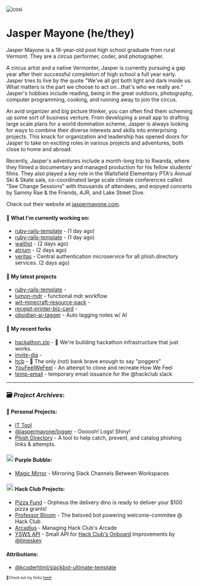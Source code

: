 ![cosi](https://github.com/jaspermayone/jaspermayone/assets/65788728/0597adb6-37c9-4db7-b6d8-1d7107b7bdd8)

# Jasper Mayone (he/they)

Jasper Mayone is a 18-year-old post high school graduate from rural Vermont. They are a circus performer, coder, and photographer.

A circus artist and a native Vermonter, Jasper is currently pursuing a gap year after their successful completion of high school a full year early. Jasper tries to live by the quote "We've all got both light and dark inside us. What matters is the part we choose to act on...that's who we really are." Jasper's hobbies include reading, being in the great outdoors, photography, computer programming, cooking, and running away to join the circus.

An avid organizer and big picture thinker, you can often find them scheming up some sort of business venture. From developing a small app to drafting large scale plans for a world domination scheme, Jasper is always looking for ways to combine their diverse interests and skills into enterprising projects. This knack for organization and leadership has opened doors for Jasper to take on exciting roles in various projects and adventures, both close to home and abroad.

Recently, Jasper's adventures include a month-long trip to Rwanda, where they filmed a documentary and managed production for his fellow students' films. They also played a key role in the Waitsfield Elementary PTA's Annual Ski & Skate sale, co-coordinated large scale climate conferences called “See Change Sessions” with thousands of attendees, and enjoyed concerts by Sammy Rae & the Friends, AJR, and Lake Street Dive.

Check out their website at [jaspermayone.com](https://jaspermayone.com).

#### 👷 What I'm currently working on:

- [ruby-rails-template](https://github.com/jaspermayone/ruby-rails-template) -  (1 day ago)
- [ruby-rails-template](https://github.com/phishdirectory/ruby-rails-template) -  (1 day ago)
- [waitlist](https://github.com/phishdirectory/waitlist) -  (2 days ago)
- [atrium](https://github.com/phishdirectory/atrium) -  (2 days ago)
- [veritas](https://github.com/phishdirectory/veritas) - Central authentication microservice for all phish.directory services. (2 days ago)

#### 🌱 My latest projects

- [ruby-rails-template](https://github.com/jaspermayone/ruby-rails-template) - 
- [lumon-mdr](https://github.com/jaspermayone/lumon-mdr) - functional mdr workflow
- [wit-minecraft-resource-pack](https://github.com/jaspermayone/wit-minecraft-resource-pack) - 
- [receipt-printer-biz-card](https://github.com/jaspermayone/receipt-printer-biz-card) - 
- [obsidian-ai-tagger](https://github.com/jaspermayone/obsidian-ai-tagger) - Auto tagging notes w/ AI

#### 🍴 My recent forks

- [hackathon.zip](https://github.com/jaspermayone-forks/hackathon.zip) - 🧰 We're building hackathon infrastructure that just works.
- [invite-dia](https://github.com/jaspermayone-forks/invite-dia) - 
- [hcb](https://github.com/jaspermayone-forks/hcb) - 🏦 The only (not) bank brave enough to say "poggers"
- [YouFeelWeFeel](https://github.com/jaspermayone-forks/YouFeelWeFeel) - An attempt to clone and recreate How We Feel
- [temp-email](https://github.com/jaspermayone-forks/temp-email) - temporary email issuance for the @hackclub slack

---

### 🗃️ _Project Archives_:

#### 🌱 Personal Projects:
- [IT Tool](https://github.com/jaspermayone/ittool)
- [@jaspermayone/logger](https://github.com/jaspermayone/logger) - Oooooh! Logs! Shiny!
- [Phish Directory](https://github.com/jaspermayone/phish.directory) - A tool to help catch, prevent, and catalog phishing links & attempts.

#### <img src="https://cdn.purplebubble.org/logo.png" width="20" height="20" /> Purple Bubble:
- [Magic Mirror](https://github.com/thepurplebubble/magic-mirror) - Mirroring Slack Channels Between Workspaces

#### <img src="https://assets.hackclub.com/icon-progress-rounded.png" width="20" height="20" /> Hack Club Projects:
- [Pizza Fund](https://github.com/hackclub/pizza-fund) - Orpheus the delivery dino is ready to deliver your $100 pizza grants!
- [Professor Bloom](https://github.com/hackclub/professor-bloom) - The beloved bot powering welcome-commitee @ Hack Club
- [Arcadius](https://github.com/hackclub/arcadius) - Managing Hack Club's Arcade
- [YSWS API](https://github.com/jaspermayone/ysws-api) - Small API for [Hack Club's Onboard](https://hackclub.com/onboard/) Improvements by [@limeskey](https://github.com/limeskey)

#### Attributions:
- [@kcoderhtml/slackbot-ultimate-template](https://github.com/kcoderhtml/slackbot-ultimate-template?tab=readme-ov-file#template-example)

<sup><sub>🍴Check out my forks [here!](https://github.com/jaspermayone-forks/why)</sub></sup>
